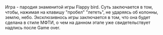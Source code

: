 Игра - пародия знаменитой игры Flappy bird. Суть заключается в том, чтобы, нажимая на клавишу "пробел" "лететь", не ударяясь об колонны, землю, небо. Эксклюзивнось игры заключается в том, что она будет сделана в стиле МФТИ, о чем на данном этапе уже свидетельствует надпись после Game over.

